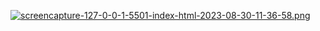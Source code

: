 [![screencapture-127-0-0-1-5501-index-html-2023-08-30-11-36-58.png](https://i.postimg.cc/DfpgMWJ3/screencapture-127-0-0-1-5501-index-html-2023-08-30-11-36-58.png)](https://postimg.cc/Thmgy3Jt)
